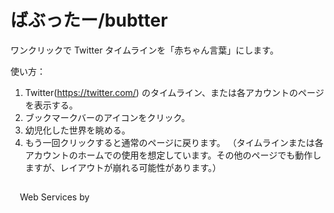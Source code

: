 # ばぶったー/bubtter

ワンクリックで Twitter タイムラインを「赤ちゃん言葉」にします。

使い方：
1. Twitter(https://twitter.com/) のタイムライン、または各アカウントのページを表示する。
1. ブックマークバーのアイコンをクリック。
1. 幼児化した世界を眺める。
1. もう一回クリックすると通常のページに戻ります。
（タイムラインまたは各アカウントのホームでの使用を想定しています。その他のページでも動作しますが、レイアウトが崩れる可能性があります。）

<!-- Begin Yahoo! JAPAN Web Services Attribution Snippet -->
<a href="https://developer.yahoo.co.jp/about">
<img src="https://s.yimg.jp/images/yjdn/yjdn_attbtn1_125_17.gif" title="Webサービス by Yahoo! JAPAN" alt="Web Services by Yahoo! JAPAN" width="125" height="17" border="0" style="margin:15px 15px 15px 15px"></a>
<!-- End Yahoo! JAPAN Web Services Attribution Snippet -->
